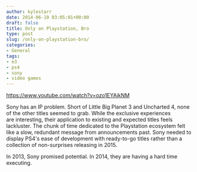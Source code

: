 ```yaml
---
author: kylestarr
date: 2014-06-10 03:05:01+00:00
draft: false
title: Only on Playstation, Bro
type: post
slug: /only-on-playstation-bro/
categories:
- General
tags:
- e3
- ps4
- sony
- video games
---
```


<https://www.youtube.com/watch?v=ozo1EYAjkNM>

Sony has an IP problem. Short of Little Big Planet 3 and Uncharted 4, none of the other titles seemed to grab. While the exclusive experiences are interesting, their application to existing and expected titles feels lackluster. The chunk of time dedicated to the Playstation ecosystem felt like a slow, redundant message from announcements past. Sony needed to display PS4's ease of development with ready-to-go titles rather than a collection of non-surprises releasing in 2015.

In 2013, Sony promised potential. In 2014, they are having a hard time executing.
